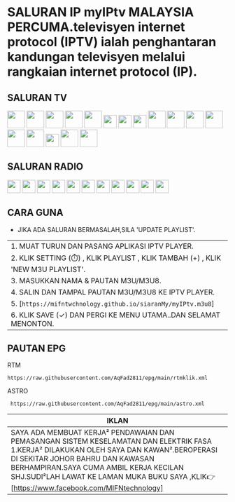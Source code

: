 # SALURAN IP myIPtv MALAYSIA PERCUMA.televisyen internet protocol (IPTV) ialah penghantaran kandungan televisyen melalui rangkaian internet protocol (IP).

## SALURAN TV

[<img width="40" src="https://mifntechnology.github.io/siaranMy/logo/Tv1.png"/>](lists/Tv1.md)
[<img width="40" src="https://mifntechnology.github.io/siaranMy/logo/Tv2.png"/>](lists/Tv2.md)
[<img width="40" src="https://mifntechnology.github.io/siaranMy/logo/Tv3.png"/>](lists/Tv3.md)
[<img width="40" src="https://mifntechnology.github.io/siaranMy/logo/OkeyTv.png"/>](lists/OkeyTv.md) 
[<img width="40" src="https://mifntechnology.github.io/siaranMy/logo/Tv6.png"/>](lists/Tv6.md)
[<img width="30" src="https://mifntechnology.github.io/siaranMy/logo/DidikTv.png"/>](lists/DidikTv.md)
[<img width="30" src="https://mifntechnology.github.io/siaranMy/logo/8tv.png"/>](lists/8tv.md)
[<img width="30" src="https://mifntechnology.github.io/siaranMy/logo/Tv9.png"/>](lists/Tv9.md)
[<img width="40" src="https://mifntechnology.github.io/siaranMy/logo/DramaSangat.png"/>](lists/DramaSangat.md)
[<img width="40" src="https://mifntechnology.github.io/siaranMy/logo/BeritaRtm.png"/>](lists/BeritaRtm.md)
[<img width="40" src="https://mifntechnology.github.io/siaranMy/logo/SukanRtm.png"/>](lists/SukamRtm.md)
[<img width="40" src="https://mifntechnology.github.io/siaranMy/logo/Bernama.png"/>](lists/Bernama.md)
[<img width="40" src="https://mifntechnology.github.io/siaranMy/logo/TvIkim.png"/>](lists/TvIkim.md)
[<img width="40" src="https://mifntechnology.github.io/siaranMy/logo/Tvs.jpg"/>](lists/Tvs.md)
[<img width="30" src="https://mifntechnology.github.io/siaranMy/logo/AstroAwani.png"/>](lists/AstroAwani.md) 
[<img width="40" src="https://mifntechnology.github.io/siaranMy/logo/DewanRakyat.png"/>](lists/DewanRakyat.md)
[<img width="40" src="https://mifntechnology.github.io/siaranMy/logo/DewanNegara.png"/>](lists/DewanNegara.md)

## SALURAN RADIO

[<img width="30" src="https://mifntechnology.github.io/siaranMy/logo/Era.png"/>](lists/Era.md)
[<img width="30" src="https://mifntechnology.github.io/siaranMy/logo/FlyFm.png"/>](lists/FlyFm.md)
[<img width="30" src="https://mifntechnology.github.io/siaranMy/logo/HotFm.png"/>](lists/HotFm.md)
[<img width="30" src="https://mifntechnology.github.io/siaranMy/logo/HitzFm.png"/>](lists/HitzFm.md)
[<img width="30" src="https://mifntechnology.github.io/siaranMy/logo/JohorFm.png"/>](lists/JohorFm.md)
[<img width="30" src="https://mifntechnology.github.io/siaranMy/logo/NasionalFm.png"/>](lists/NasionalFm.md)
[<img width="30" src="https://mifntechnology.github.io/siaranMy/logo/RadioKlasik.png"/>](lists/RadioKlasik.md)
[<img width="30" src="https://mifntechnology.github.io/siaranMy/logo/SinarFm.png"/>](lists/SinarFm.md)
[<img width="30" src="https://mifntechnology.github.io/siaranMy/logo/Suria.png"/>](lists/Suria.md)
[<img width="30" src="https://mifntechnology.github.io/siaranMy/logo/BuletinFm.png"/>](lists/BuletinFm.md)
[<img width="30" src="https://mifntechnology.github.io/siaranMy/logo/bestfm.png"/>](lists/bestfm.md)

## CARA GUNA
- JIKA ADA SALURAN BERMASALAH,SILA 'UPDATE PLAYLIST'.

||
|-|
| 1. MUAT TURUN DAN PASANG APLIKASI IPTV PLAYER.
| 2. KLIK SETTING (⏱️) , KLIK PLAYLIST , KLIK TAMBAH (+) , KLIK 'NEW M3U PLAYLIST'.
| 3. MASUKKAN NAMA & PAUTAN M3U/M3U8.
| 4. SALIN DAN TAMPAL PAUTAN M3U/M3U8 KE IPTV PLAYER.
| 5. [`https://mifntwchnology.github.io/siaranMy/myIPtv.m3u8`]
| 6. KLIK SAVE (✓) DAN PERGI KE MENU UTAMA..DAN SELAMAT MENONTON. |


## PAUTAN EPG
RTM 
~~~
https://raw.githubusercontent.com/AqFad2811/epg/main/rtmklik.xml 
~~~
ASTRO
~~~
 https://raw.githubusercontent.com/AqFad2811/epg/main/astro.xml
~~~


|IKLAN|
|--|
|SAYA ADA MEMBUAT KERJA² PENDAWAIAN DAN PEMASANGAN SISTEM KESELAMATAN DAN ELEKTRIK FASA 1.KERJA² DILAKUKAN OLEH SAYA DAN KAWAN².BEROPERASI DI SEKITAR JOHOR BAHRU DAN KAWASAN BERHAMPIRAN.SAYA CUMA AMBIL KERJA KECILAN SHJ.SUDI²LAH LAWAT KE LAMAN MUKA BUKU SAYA ,KLIK👉<link><url> [https://www.facebook.com/MIFNtechnology] </url>|
